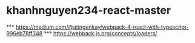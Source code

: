 # khanhnguyen234-react-master

*** https://medium.com/@atingenkay/webpack-4-react-with-typescript-996eb78ff348
*** https://webpack.js.org/concepts/loaders/